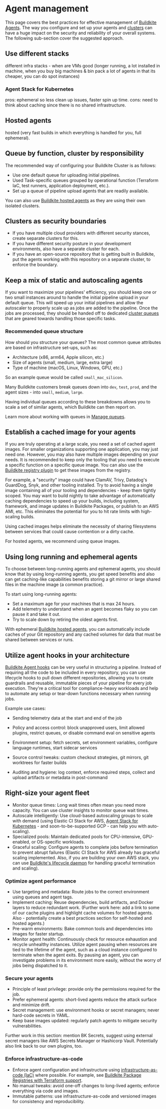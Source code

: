 # Agent management

This page covers the best practices for effective management of [Buildkite Agents](/docs/agent/v3). The way you configure and set up your agents and [clusters](/docs/pipelines/clusters) can have a huge impact on the security and reliability of your overall systems. The following sub-section cover the suggested approach.

## Use different stacks

different infra stacks - when are VMs good (longer running, a lot installed in machine, when you buy big machines & bin pack a lot of agents in that its cheaper, you can do spot instances)

### Agent Stack for Kubernetes

pros: ephemeral so less clean up issues, faster spin up time. cons: need to think about caching since there is no shared infrastructure.

## Hosted agents

hosted (very fast builds in which everything is handled for you, full ephemeral).

## Queue by function, cluster by responsibility

The recommended way of configuring your Buildkite Cluster is as follows:

- Use one default queue for uploading initial pipelines.
- Used Task-specific queues grouped by operational function (Terraform IaC, test runners, application deployment, etc.).
- Set up a queue of pipeline upload agents that are readily available.

You can also use [Buildkite hosted agents](/docs/pipelines/hosted-agents) as they are using their own isolated clusters.

## Clusters as security boundaries

- If you have multiple cloud providers with different security stances, create separate clusters for this.
- If you have different security posture in your development environments, also have a separate cluster for each.
- If you have an open-source repository that is getting built in Buildkite, put the agents working with this repository on a separate cluster, to enforce the boundary.

## Keep a mix of static and autoscaling agents

If you want to maximize your pipelines' efficiency, you should keep one or two small instances around to handle the initial pipeline upload in your default queue. This will speed up your initial pipelines and allow the autoscaler to properly scale up as jobs are added to the pipeline. Once the jobs are processed, they should be handed off to dedicated [cluster queues](/docs/pipelines/clusters#clusters-and-queues-best-practices-how-should-i-structure-my-queues) that are geared towards handling those specific tasks.

### Recommended queue structure

How should you structure your queues? The most common queue attributes are based on infrastructure set-ups, such as:

- Architecture (x86, arm64, Apple silicon, etc.)
- Size of agents (small, medium, large, extra large)
- Type of machine (macOS, Linux, Windows, GPU, etc.)

So an example queue would be called `small_mac_silicon`.

Many Buildkite customers break queues down into `dev`, `test`, `prod`, and the agent sizes - into `small`, `medium`, `large`.

Having individual queues according to these breakdowns allows you to scale a set of similar agents, which Buildkite can then report on.

Learn more about working with queues in [Manage queues](/docs/pipelines/clusters/manage-queues).

## Establish a cached image for your agents

If you are truly operating at a large scale, you need a set of cached agent images. For smaller organizations supporting one application, you may just need one. However, you may also have multiple images depending on your needs. It is recommended to keep only the tooling that you need to execute a specific function on a specific queue image. You can also use the [Buildkite registry plugin](https://buildkite.com/resources/plugins/buildkite-plugins/docker-cache-buildkite-plugin/) to get these images from the registry.

For example, a "security" image could have ClamAV, Trivy, Datadog's GuardDog, Snyk, and other tooling installed. Try to avoid having a single image containing all of your tooling and dependencies - keep them tightly scoped. You may want to build nightly to take advantage of automatically caching dependencies to speed up your builds, including system, framework, and image updates in Buildkite Packages, or publish to an AWS AMI, etc. This eliminates the potential for you to hit rate limits with high-scaling builds.

Using cached images helps eliminate the necessity of sharing filesystems between services that could cause contention or a dirty cache.

For hosted agents, we recommend using queue images.

## Using long running and ephemeral agents

To choose between long-running agents and ephemeral agents, you should know that by using long-running agents, you get speed benefits and also can get caching-like capabilities benefits storing a git mirror or large shared files in the machine image (a common practice).

To start using long-running agents:

- Set a maximum age for your machines that is max 24 hours.
- Add telemetry to understand when an agent becomes flaky so you can pause it and take it out.
- Try to scale down by retiring the oldest agents first.

With ephemeral [Buildkite hosted agents](/docs/pipelines/hosted-agents/linux#agent-images-create-an-agent-image), you can automatically include caches of your Git repository and any cached volumes for data that must be shared between services or runs.

## Utilize agent hooks in your architecture

[Buildkite Agent hooks](/docs/agent/v3/hooks) can be very useful in structuring a pipeline. Instead of requiring all the code to be included in every repository, you can use lifecycle hooks to pull down different repositories, allowing you to create guardrails and reusable, immutable pieces of your pipeline for every job execution. They're a critical tool for compliance-heavy workloads and help to automate any setup or tear-down functions necessary when running jobs.

Example use cases:

- Sending telemetry data at the start and end of the job
- Policy and access control: block unapproved users, limit allowed plugins, restrict queues, or disable command eval on sensitive agents
- Environment setup: fetch secrets, set environment variables, configure language runtimes, start sidecar services
- Source control tweaks: custom checkout strategies, git mirrors, git worktrees for faster builds

- Auditing and hygiene: log context, enforce required steps, collect and upload artifacts or metadata in post-command

## Right-size your agent fleet

- Monitor queue times: Long wait times often mean you need more capacity. You can use cluster insights to monitor queue wait times.
- Autoscale intelligently: Use cloud-based autoscaling groups to scale with demand (using Elastic CI Stack for AWS, [Agent Stack for Kubernetes](/docs/agent/v3/agent-stack-k8s) - and soon-to-be-supported GCP - can help you with auto-scaling).
- Specialized pools: Maintain dedicated pools for CPU-intensive, GPU-enabled, or OS-specific workloads.
- Graceful scaling: Configure agents to complete jobs before termination to prevent abrupt failures (Elastic CI Stack for AWS already has graceful scaling implemented. Also, if you are building your own AWS stack, you can use [Buildkite's lifecycle daemon](https://github.com/buildkite/lifecycled) for handling graceful termination and scaling).

### Optimize agent performance

- Use targeting and metadata: Route jobs to the correct environment using queues and agent tags.
- Implement caching: Reuse dependencies, build artifacts, and Docker layers to reduce redundant work. (Further work here: add a link to some of our cache plugins and highlight cache volumes for hosted agents. Also - potentially create a best practices section for self-hosted and hosted agents.)
- Pre-warm environments: Bake common tools and dependencies into images for faster startup.
- Monitor agent health: Continuously check for resource exhaustion and recycle unhealthy instances. Utilize agent pausing when resources are tied to the lifetime of the agent, such as a cloud instance configured to terminate when the agent exits. By pausing an agent, you can investigate problems in its environment more easily, without the worry of jobs being dispatched to it.

### Secure your agents

- Principle of least privilege: provide only the permissions required for the job.
- Prefer ephemeral agents: short-lived agents reduce the attack surface and minimize drift.
- Secret management: use environment hooks or secret managers; never hard-code secrets in YAML.
- Keep base images updated: regularly patch agents to mitigate security vulnerabilities.

Further work in this section: mention BK Secrets, suggest using external secret managers like AWS Secrets Manager or Hashicorp Vault. Potentially also link back to our own plugins, too.

### Enforce infrastructure-as-code

- Enforce agent configuration and infrastructure using [infrastructure-as-code (IaC)](https://aws.amazon.com/what-is/iac/) where possible. For example, see [Buildkite Package Registries with Terraform support](/docs/package-registries/ecosystems/terraform).
- No manual tweaks: avoid one-off changes to long-lived agents; enforce everything via code and images.
- Immutable patterns: use infrastructure-as-code and versioned images for consistency and reproducibility.
